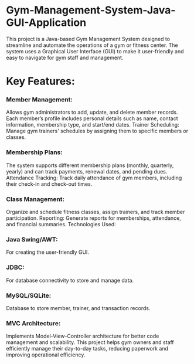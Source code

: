 # Gym-Management-System-Java-GUI-Application 
This project is a Java-based Gym Management System designed to streamline and automate the operations of a gym or fitness center. The system uses a Graphical User Interface (GUI) to make it user-friendly and easy to navigate for gym staff and management.

# Key Features:

### Member Management:
Allows gym administrators to add, update, and delete member records. Each member’s profile includes personal details such as name, contact information, membership type, and start/end dates.
Trainer Scheduling: Manage gym trainers' schedules by assigning them to specific members or classes.
### Membership Plans:
The system supports different membership plans (monthly, quarterly, yearly) and can track payments, renewal dates, and pending dues.
Attendance Tracking: Track daily attendance of gym members, including their check-in and check-out times.
### Class Management:
Organize and schedule fitness classes, assign trainers, and track member participation.
Reporting: Generate reports for memberships, attendance, and financial summaries.
Technologies Used:
### Java Swing/AWT: 
For creating the user-friendly GUI.
### JDBC:
For database connectivity to store and manage data.
### MySQL/SQLite:
Database to store member, trainer, and transaction records.
### MVC Architecture: 
Implements Model-View-Controller architecture for better code management and scalability.
This project helps gym owners and staff efficiently manage their day-to-day tasks, reducing paperwork and improving operational efficiency.
